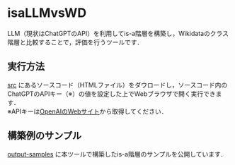# isaLLMvsWD
LLM（現状はChatGPTのAPI）を利用してis-a階層を構築し，Wikidataのクラス階層と比較することで，評価を行うツールです．

## 実行方法
[src](./src/) にあるソースコード（HTMLファイル）をダウロードし，ソースコード内のChatGPTのAPIキー（※）の値を設定した上でWebブラウザで開く実行できます．  
※APIキーは[OpenAIのWebサイト](https://platform.openai.com/)から取得してください．

## 構築例のサンプル
[output-samples](./output-samples/) に本ツールで構築したis-a階層のサンプルを公開しています．

